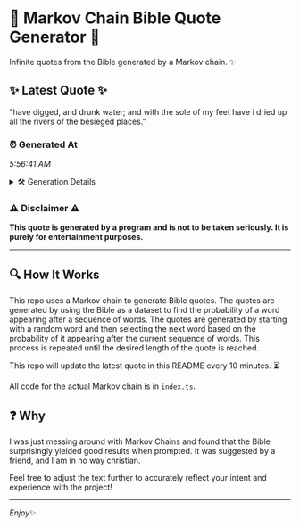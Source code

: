 # 📖 Markov Chain Bible Quote Generator 📖

Infinite quotes from the Bible generated by a Markov chain. ✨

## ✨ Latest Quote ✨
"have digged, and drunk water; and with the sole of my feet have i dried up all the rivers of the besieged places."

### ⏰ Generated At
*5:56:41 AM*

<details>
    <summary>🛠️ Generation Details</summary>
    <p>
        <strong>🌱 Seed:</strong> have<br>
        <strong>🔄 Iterations:</strong> 22<br>
        <strong>📜 Context History:</strong><br>[ have ]: digged,<br>[ have, digged, ]: and<br>[ have, digged,, and ]: drunk<br>[ have, digged,, and, drunk ]: water;<br>[ have, digged,, and, drunk, water; ]: and<br>[ have, digged,, and, drunk, water;, and ]: with<br>[ digged,, and, drunk, water;, and, with ]: the<br>[ and, drunk, water;, and, with, the ]: sole<br>[ drunk, water;, and, with, the, sole ]: of<br>[ water;, and, with, the, sole, of ]: my<br>[ and, with, the, sole, of, my ]: feet<br>[ with, the, sole, of, my, feet ]: have<br>[ the, sole, of, my, feet, have ]: i<br>[ sole, of, my, feet, have, i ]: dried<br>[ of, my, feet, have, i, dried ]: up<br>[ my, feet, have, i, dried, up ]: all<br>[ feet, have, i, dried, up, all ]: the<br>[ have, i, dried, up, all, the ]: rivers<br>[ i, dried, up, all, the, rivers ]: of<br>[ dried, up, all, the, rivers, of ]: the<br>[ up, all, the, rivers, of, the ]: besieged<br>[ all, the, rivers, of, the, besieged ]: places.<br>
    </p>
</details>

### ⚠️ Disclaimer ⚠️
**This quote is generated by a program and is not to be taken seriously. It is purely for entertainment purposes.**

---

## 🔍 How It Works

This repo uses a Markov chain to generate Bible quotes. The quotes are generated by using the Bible as a dataset to find the probability of a word appearing after a sequence of words. The quotes are generated by starting with a random word and then selecting the next word based on the probability of it appearing after the current sequence of words. This process is repeated until the desired length of the quote is reached.

This repo will update the latest quote in this README every 10 minutes. ⏳

All code for the actual Markov chain is in `index.ts`.

## ❓ Why

I was just messing around with Markov Chains and found that the Bible surprisingly yielded good results when prompted. 
It was suggested by a friend, and I am in no way christian.

Feel free to adjust the text further to accurately reflect your intent and experience with the project!

---

*Enjoy*✨
